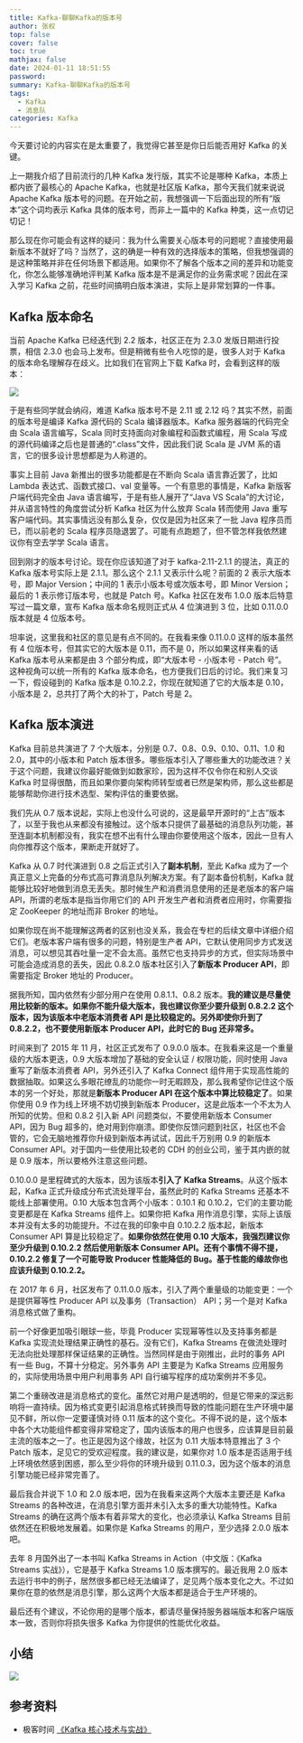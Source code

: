 ```yaml
---
title: Kafka-聊聊Kafka的版本号
author: 张权
top: false
cover: false
toc: true
mathjax: false
date: 2024-01-11 18:51:55
password:
summary: Kafka-聊聊Kafka的版本号
tags:
  - Kafka
  - 消息队
categories: Kafka
---
```


今天要讨论的内容实在是太重要了，我觉得它甚至是你日后能否用好 Kafka 的关键。

上一期我介绍了目前流行的几种 Kafka 发行版，其实不论是哪种 Kafka，本质上都内嵌了最核心的 Apache Kafka，也就是社区版 Kafka，那今天我们就来说说 Apache Kafka 版本号的问题。在开始之前，我想强调一下后面出现的所有“版本”这个词均表示 Kafka 具体的版本号，而非上一篇中的 Kafka 种类，这一点切记切记！

那么现在你可能会有这样的疑问：我为什么需要关心版本号的问题呢？直接使用最新版本不就好了吗？当然了，这的确是一种有效的选择版本的策略，但我想强调的是这种策略并非在任何场景下都适用。如果你不了解各个版本之间的差异和功能变化，你怎么能够准确地评判某 Kafka 版本是不是满足你的业务需求呢？因此在深入学习 Kafka 之前，花些时间搞明白版本演进，实际上是非常划算的一件事。

## Kafka 版本命名

当前 Apache Kafka 已经迭代到 2.2 版本，社区正在为 2.3.0 发版日期进行投票，相信 2.3.0 也会马上发布。但是稍微有些令人吃惊的是，很多人对于 Kafka 的版本命名理解存在歧义。比如我们在官网上下载 Kafka 时，会看到这样的版本：

![](https://cdn.jsdelivr.net/gh/dendi875/images/PicGo/20240111175725.png)

于是有些同学就会纳闷，难道 Kafka 版本号不是 2.11 或 2.12 吗？其实不然，前面的版本号是编译 Kafka 源代码的 Scala 编译器版本。Kafka 服务器端的代码完全由 Scala 语言编写，Scala 同时支持面向对象编程和函数式编程，用 Scala 写成的源代码编译之后也是普通的“.class”文件，因此我们说 Scala 是 JVM 系的语言，它的很多设计思想都是为人称道的。

事实上目前 Java 新推出的很多功能都是在不断向 Scala 语言靠近罢了，比如 Lambda 表达式、函数式接口、val 变量等。一个有意思的事情是，Kafka 新版客户端代码完全由 Java 语言编写，于是有些人展开了“Java VS Scala”的大讨论，并从语言特性的角度尝试分析 Kafka 社区为什么放弃 Scala 转而使用 Java 重写客户端代码。其实事情远没有那么复杂，仅仅是因为社区来了一批 Java 程序员而已，而以前老的 Scala 程序员隐退罢了。可能有点跑题了，但不管怎样我依然建议你有空去学学 Scala 语言。

回到刚才的版本号讨论。现在你应该知道了对于 kafka-2.11-2.1.1 的提法，真正的 Kafka 版本号实际上是 2.1.1。那么这个 2.1.1 又表示什么呢？前面的 2 表示大版本号，即 Major Version；中间的 1 表示小版本号或次版本号，即 Minor Version；最后的 1 表示修订版本号，也就是 Patch 号。Kafka 社区在发布 1.0.0 版本后特意写过一篇文章，宣布 Kafka 版本命名规则正式从 4 位演进到 3 位，比如 0.11.0.0 版本就是 4 位版本号。

坦率说，这里我和社区的意见是有点不同的。在我看来像 0.11.0.0 这样的版本虽然有 4 位版本号，但其实它的大版本是 0.11，而不是 0，所以如果这样来看的话 Kafka 版本号从来都是由 3 个部分构成，即“大版本号 - 小版本号 - Patch 号”。这种视角可以统一所有的 Kafka 版本命名，也方便我们日后的讨论。我们来复习一下，假设碰到的 Kafka 版本是 0.10.2.2，你现在就知道了它的大版本是 0.10，小版本是 2，总共打了两个大的补丁，Patch 号是 2。

## Kafka 版本演进

Kafka 目前总共演进了 7 个大版本，分别是 0.7、0.8、0.9、0.10、0.11、1.0 和 2.0，其中的小版本和 Patch 版本很多。哪些版本引入了哪些重大的功能改进？关于这个问题，我建议你最好能做到如数家珍，因为这样不仅令你在和别人交谈 Kafka 时显得很酷，而且如果你要向架构师转型或者已然是架构师，那么这些都是能够帮助你进行技术选型、架构评估的重要依据。

我们先从 0.7 版本说起，实际上也没什么可说的，这是最早开源时的“上古”版本了，以至于我也从来都没有接触过。这个版本只提供了最基础的消息队列功能，甚至连副本机制都没有，我实在想不出有什么理由你要使用这个版本，因此一旦有人向你推荐这个版本，果断走开就好了。

Kafka 从 0.7 时代演进到 0.8 之后正式引入了**副本机制**，至此 Kafka 成为了一个真正意义上完备的分布式高可靠消息队列解决方案。有了副本备份机制，Kafka 就能够比较好地做到消息无丢失。那时候生产和消费消息使用的还是老版本的客户端 API，所谓的老版本是指当你用它们的 API 开发生产者和消费者应用时，你需要指定 ZooKeeper 的地址而非 Broker 的地址。

如果你现在尚不能理解这两者的区别也没关系，我会在专栏的后续文章中详细介绍它们。老版本客户端有很多的问题，特别是生产者 API，它默认使用同步方式发送消息，可以想见其吞吐量一定不会太高。虽然它也支持异步的方式，但实际场景中可能会造成消息的丢失，因此 0.8.2.0 版本社区引入了**新版本 Producer API**，即需要指定 Broker 地址的 Producer。

据我所知，国内依然有少部分用户在使用 0.8.1.1、0.8.2 版本。**我的建议是尽量使用比较新的版本。如果你不能升级大版本，我也建议你至少要升级到 0.8.2.2 这个版本，因为该版本中老版本消费者 API 是比较稳定的。另外即使你升到了 0.8.2.2，也不要使用新版本 Producer API，此时它的 Bug 还非常多。**



时间来到了 2015 年 11 月，社区正式发布了 0.9.0.0 版本。在我看来这是一个重量级的大版本更迭，0.9 大版本增加了基础的安全认证 / 权限功能，同时使用 Java 重写了新版本消费者 API，另外还引入了 Kafka Connect 组件用于实现高性能的数据抽取。如果这么多眼花缭乱的功能你一时无暇顾及，那么我希望你记住这个版本的另一个好处，那就是**新版本 Producer API 在这个版本中算比较稳定了**。如果你使用 0.9 作为线上环境不妨切换到新版本 Producer，这是此版本一个不太为人所知的优势。但和 0.8.2 引入新 API 问题类似，不要使用新版本 Consumer API，因为 Bug 超多的，绝对用到你崩溃。即使你反馈问题到社区，社区也不会管的，它会无脑地推荐你升级到新版本再试试，因此千万别用 0.9 的新版本 Consumer API。对于国内一些使用比较老的 CDH 的创业公司，鉴于其内嵌的就是 0.9 版本，所以要格外注意这些问题。

0.10.0.0 是里程碑式的大版本，因为该版本**引入了 Kafka Streams**。从这个版本起，Kafka 正式升级成分布式流处理平台，虽然此时的 Kafka Streams 还基本不能线上部署使用。0.10 大版本包含两个小版本：0.10.1 和 0.10.2，它们的主要功能变更都是在 Kafka Streams 组件上。如果你把 Kafka 用作消息引擎，实际上该版本并没有太多的功能提升。不过在我的印象中自 0.10.2.2 版本起，新版本 Consumer API 算是比较稳定了。**如果你依然在使用 0.10 大版本，我强烈建议你至少升级到 0.10.2.2 然后使用新版本 Consumer API。还有个事情不得不提，0.10.2.2 修复了一个可能导致 Producer 性能降低的 Bug。基于性能的缘故你也应该升级到 0.10.2.2。**



在 2017 年 6 月，社区发布了 0.11.0.0 版本，引入了两个重量级的功能变更：一个是提供幂等性 Producer API 以及事务（Transaction） API；另一个是对 Kafka 消息格式做了重构。

前一个好像更加吸引眼球一些，毕竟 Producer 实现幂等性以及支持事务都是 Kafka 实现流处理结果正确性的基石。没有它们，Kafka Streams 在做流处理时无法向批处理那样保证结果的正确性。当然同样是由于刚推出，此时的事务 API 有一些 Bug，不算十分稳定。另外事务 API 主要是为 Kafka Streams 应用服务的，实际使用场景中用户利用事务 API 自行编写程序的成功案例并不多见。

第二个重磅改进是消息格式的变化。虽然它对用户是透明的，但是它带来的深远影响将一直持续。因为格式变更引起消息格式转换而导致的性能问题在生产环境中屡见不鲜，所以你一定要谨慎对待 0.11 版本的这个变化。不得不说的是，这个版本中各个大功能组件都变得非常稳定了，国内该版本的用户也很多，应该算是目前最主流的版本之一了。也正是因为这个缘故，社区为 0.11 大版本特意推出了 3 个 Patch 版本，足见它的受欢迎程度。我的建议是，如果你对 1.0 版本是否适用于线上环境依然感到困惑，那么至少将你的环境升级到 0.11.0.3，因为这个版本的消息引擎功能已经非常完善了。

最后我合并说下 1.0 和 2.0 版本吧，因为在我看来这两个大版本主要还是 Kafka Streams 的各种改进，在消息引擎方面并未引入太多的重大功能特性。Kafka Streams 的确在这两个版本有着非常大的变化，也必须承认 Kafka Streams 目前依然还在积极地发展着。如果你是 Kafka Streams 的用户，至少选择 2.0.0 版本吧。

去年 8 月国外出了一本书叫 Kafka Streams in Action（中文版：《Kafka Streams 实战》），它是基于 Kafka Streams 1.0 版本撰写的。最近我用 2.0 版本去运行书中的例子，居然很多都已经无法编译了，足见两个版本变化之大。不过如果你在意的依然是消息引擎，那么这两个大版本都是适合于生产环境的。



最后还有个建议，不论你用的是哪个版本，都请尽量保持服务器端版本和客户端版本一致，否则你将损失很多 Kafka 为你提供的性能优化收益。

## 小结

![](https://cdn.jsdelivr.net/gh/dendi875/images/PicGo/20240111181058.png)

## 参考资料

*   极客时间  [《Kafka 核心技术与实战》](https://time.geekbang.org/column/intro/100029201)
